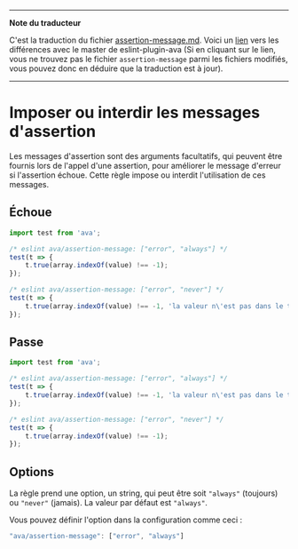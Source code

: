 ___
**Note du traducteur**

C'est la traduction du fichier [assertion-message.md](https://github.com/sindresorhus/eslint-plugin-ava/blob/master/docs/rules/assertion-message.md). Voici un [lien](https://github.com/sindresorhus/eslint-plugin-ava/compare/be7c84b3f624016155e446b1dba9eab9a64cd081...master#diff-0b23fa0b3ae6c1f427b3c0f3331ea500) vers les différences avec le master de eslint-plugin-ava (Si en cliquant sur le lien, vous ne trouvez pas le fichier `assertion-message` parmi les fichiers modifiés, vous pouvez donc en déduire que la traduction est à jour).
___
# Imposer ou interdir les messages d'assertion

Les messages d'assertion sont des arguments facultatifs, qui peuvent être fournis lors de l'appel d'une assertion, pour améliorer le message d'erreur si l'assertion échoue. Cette règle impose ou interdit l'utilisation de ces messages.


## Échoue

```js
import test from 'ava';

/* eslint ava/assertion-message: ["error", "always"] */
test(t => {
	t.true(array.indexOf(value) !== -1);
});

/* eslint ava/assertion-message: ["error", "never"] */
test(t => {
	t.true(array.indexOf(value) !== -1, 'la valeur n\'est pas dans le tableau');
});
```


## Passe

```js
import test from 'ava';

/* eslint ava/assertion-message: ["error", "always"] */
test(t => {
	t.true(array.indexOf(value) !== -1, 'la valeur n\'est pas dans le tableau');
});

/* eslint ava/assertion-message: ["error", "never"] */
test(t => {
	t.true(array.indexOf(value) !== -1);
});
```

## Options

La règle prend une option, un string, qui peut être soit `"always"` (toujours) ou `"never"` (jamais). La valeur par défaut est `"always"`.

Vous pouvez définir l'option dans la configuration comme ceci :

```js
"ava/assertion-message": ["error", "always"]
```
